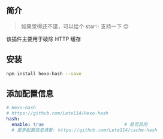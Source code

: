 ## 简介

> 如果觉得还不错，可以给个 star✨ 支持一下 😊

该插件主要用于破除 HTTP 缓存

## 安装

```bash
npm install hexo-hash --save
```

## 添加配置信息

```yml
# Hexo-hash
# https://github.com/Lete114/Hexo-hash
hash:
  enable: true                              # 是否启用
  # 更多配置信息请看: https://github.com/Lete114/cache-hash
```

